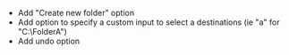 * Add "Create new folder" option
* Add option to specify a custom input to select a destinations (ie "a" for "C:\FolderA")
* Add undo option